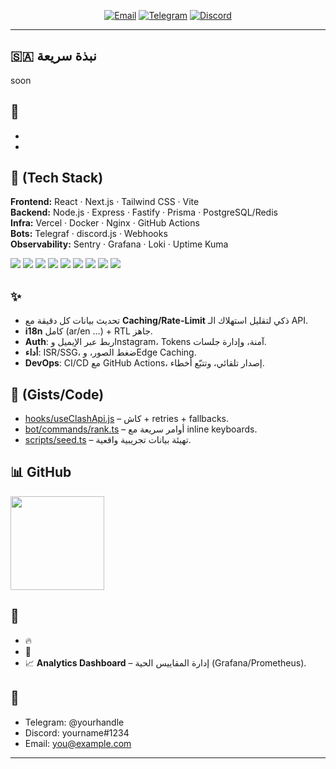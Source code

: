 <!-- Hero -->


<!-- Badges -->
<p align="center">
  <a href="mailto:you@example.com"><img alt="Email" src="https://img.shields.io/badge/Email-Contact-informational?style=for-the-badge&logo=gmail"></a>
  <a href="https://t.me/yourhandle"><img alt="Telegram" src="https://img.shields.io/badge/Telegram-Chat-blue?style=for-the-badge&logo=telegram"></a>
  <a href="https://discord.gg/yourinvite"><img alt="Discord" src="https://img.shields.io/badge/Discord-Community-5865F2?style=for-the-badge&logo=discord&logoColor=white"></a>
</p>

---

## 🇸🇦 نبذة سريعة
soon

## 🔭 
- 
-

## 🧰 (Tech Stack)
**Frontend:** React · Next.js · Tailwind CSS · Vite  
**Backend:** Node.js · Express · Fastify · Prisma · PostgreSQL/Redis  
**Infra:** Vercel · Docker · Nginx · GitHub Actions  
**Bots:** Telegraf · discord.js · Webhooks  
**Observability:** Sentry · Grafana · Loki · Uptime Kuma

<p align="left">
  <img src="https://img.shields.io/badge/React-20232A?logo=react&logoColor=61DAFB" />
  <img src="https://img.shields.io/badge/Next.js-000?logo=nextdotjs" />
  <img src="https://img.shields.io/badge/Tailwind-0ea5e9?logo=tailwindcss&logoColor=white" />
  <img src="https://img.shields.io/badge/Node.js-143?logo=nodedotjs&logoColor=white" />
  <img src="https://img.shields.io/badge/Prisma-2D3748?logo=prisma" />
  <img src="https://img.shields.io/badge/PostgreSQL-336791?logo=postgresql&logoColor=white" />
  <img src="https://img.shields.io/badge/Redis-D82C20?logo=redis&logoColor=white" />
  <img src="https://img.shields.io/badge/Telegram%20Bot-26A5E4?logo=telegram&logoColor=white" />
  <img src="https://img.shields.io/badge/discord.js-5865F2?logo=discord&logoColor=white" />
</p>

## ✨
- تحديث بيانات كل دقيقة مع **Caching/Rate-Limit** ذكي لتقليل استهلاك الـ API.
- **i18n** كامل (ar/en …) + RTL جاهز.
- **Auth**: ربط عبر الإيميل وInstagram، Tokens آمنة، وإدارة جلسات.
- **أداء**: ISR/SSG، ضغط الصور، وEdge Caching.
- **DevOps**: CI/CD مع GitHub Actions، إصدار تلقائي، وتتبّع أخطاء.

## 🧪 (Gists/Code)
- [hooks/useClashApi.js](#) – كاش + retries + fallbacks.
- [bot/commands/rank.ts](#) – أوامر سريعة مع inline keyboards.
- [scripts/seed.ts](#) – تهيئة بيانات تجريبية واقعية.

## 📊  GitHub

<p align="left">
  <img src="https://streak-stats.demolab.com?user=YOUR_GITHUB&hide_border=true" height="150" />
</p>

## 📌 
- 🔥 
- 🤖  
- 📈 **Analytics Dashboard** – إدارة المقاييس الحية (Grafana/Prometheus).

## 🤝 
- Telegram: @yourhandle  
- Discord: yourname#1234  
- Email: you@example.com

---


